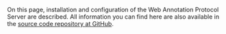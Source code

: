 On this page, installation and configuration of the Web Annotation Protocol Server are described.
All information you can find here are also available in the [source code repository at GitHub](https://github.com/kit-data-manager/wap-server/tree/master/howtos).